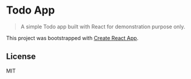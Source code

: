 Todo App
===

> A simple Todo app built with React for demonstration purpose only. 

This project was bootstrapped with [Create React App](https://github.com/facebookincubator/create-react-app).

## License

MIT